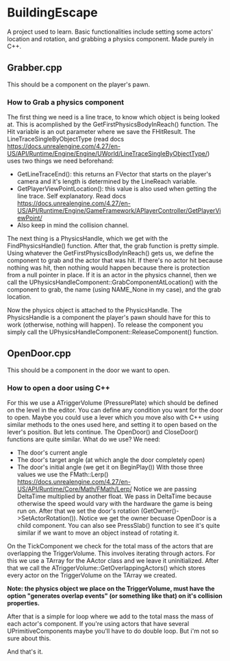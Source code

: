 # BuildingEscape
A project used to learn. Basic functionalities include setting some actors' location and rotation, and grabbing a physics component. Made purely in C++.

## Grabber.cpp
This should be a component on the player's pawn.
### How to Grab a physics component
The first thing we need is a line trace, to know which object is being looked at. This is acomplished by the GetFirstPhysicsBodyInReach() function. The Hit variable is an out parameter where we save the FHitResult. 
The LineTraceSingleByObjectType (read docs https://docs.unrealengine.com/4.27/en-US/API/Runtime/Engine/Engine/UWorld/LineTraceSingleByObjectType/) uses two things we need beforehand:
- GetLineTraceEnd(): this returns an FVector that starts on the player's camera and it's length is determined by the LineReach variable.
- GetPlayerViewPointLocation(): this value is also used when getting the line trace. Self explanatory. Read docs https://docs.unrealengine.com/4.27/en-US/API/Runtime/Engine/GameFramework/APlayerController/GetPlayerViewPoint/
- Also keep in mind the collision channel.

The next thing is a PhysicsHandle, which we get with the FindPhysicsHandle() function. After that, the grab function is pretty simple. Using whatever the GetFirstPhysicsBodyInReach() gets us, we define the component to grab and the actor that was hit. If there's no actor hit because nothing was hit, then nothing would happen because there is protection from a null pointer in place. If it is an actor in the physics channel, then we call the UPhysicsHandleComponent::GrabComponentAtLocation() with the component to grab, the name (using NAME_None in my case), and the grab location. 

Now the physics object is attached to the PhysicsHandle. The PhysicsHandle is a component the player's pawn should have for this to work (otherwise, nothing will happen). To release the component you simply call the UPhysicsHandleComponent::ReleaseComponent() function.

## OpenDoor.cpp
This should be a component in the door we want to open.
### How to open a door using C++
For this we use a ATriggerVolume (PressurePlate) which should be defined on the level in the editor. You can define any condition you want for the door to open. Maybe you could use a lever which you move also with C++ using similar methods to the ones used here, and setting it to open based on the lever's position. But lets continue.
The OpenDoor() and CloseDoor() functions are quite similar. What do we use? 
We need:
- The door's current angle
- The door's target angle (at which angle the door completely open)
- The door's initial angle (we get it on BeginPlay())
With those three values we use the FMath::Lerp() https://docs.unrealengine.com/4.27/en-US/API/Runtime/Core/Math/FMath/Lerp/
Notice we are passing DeltaTime multiplied by another float. We pass in DeltaTime because otherwise the speed would vary with the hardware the game is being run on.
After that we set the door's rotation (GetOwner()->SetActorRotation()). Notice we get the owner becuase OpenDoor is a child component. You can also see PressSlab() function to see it's quite similar if we want to move an object instead of rotating it.

On the TickComponent we check for the total mass of the actors that are overlapping the TriggerVolume. This involves iterating through actors. For this we use a TArray for the AActor class and we leave it uninitialized. After that we call the ATriggerVolume::GetOverlappingActors() which stores every actor on the TriggerVolume on the TArray we created.

__Note: the physics object we place on the TriggerVolume, must have the option "generates overlap events" (or something like that) on it's collision properties.__

After that is a simple for loop where we add to the total mass the mass of each actor's component. If you're using actors that have several UPrimitiveComponents maybe you'll have to do double loop. But i'm not so sure about this.

And that's it.
